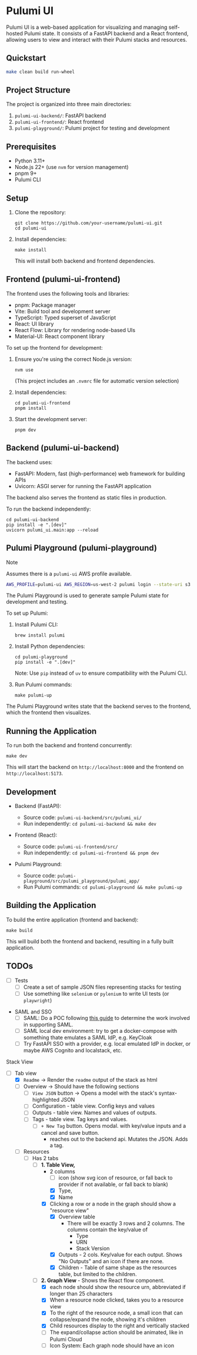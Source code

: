 # Pulumi UI

Pulumi UI is a web-based application for visualizing and managing self-hosted Pulumi state. It consists of a FastAPI backend and a React frontend, allowing users to view and interact with their Pulumi stacks and resources.

## Quickstart

```bash
make clean build run-wheel
```

## Project Structure

The project is organized into three main directories:

1. `pulumi-ui-backend/`: FastAPI backend
2. `pulumi-ui-frontend/`: React frontend
3. `pulumi-playground/`: Pulumi project for testing and development

## Prerequisites

- Python 3.11+
- Node.js 22+ (use `nvm` for version management)
- pnpm 9+
- Pulumi CLI

## Setup

1. Clone the repository:
   ```
   git clone https://github.com/your-username/pulumi-ui.git
   cd pulumi-ui
   ```

2. Install dependencies:
   ```
   make install
   ```

   This will install both backend and frontend dependencies.

## Frontend (pulumi-ui-frontend)

The frontend uses the following tools and libraries:

- pnpm: Package manager
- Vite: Build tool and development server
- TypeScript: Typed superset of JavaScript
- React: UI library
- React Flow: Library for rendering node-based UIs
- Material-UI: React component library

To set up the frontend for development:

1. Ensure you're using the correct Node.js version:
   ```
   nvm use
   ```
   (This project includes an `.nvmrc` file for automatic version selection)

2. Install dependencies:
   ```
   cd pulumi-ui-frontend
   pnpm install
   ```

3. Start the development server:
   ```
   pnpm dev
   ```

## Backend (pulumi-ui-backend)

The backend uses:

- FastAPI: Modern, fast (high-performance) web framework for building APIs
- Uvicorn: ASGI server for running the FastAPI application

The backend also serves the frontend as static files in production.

To run the backend independently:

```
cd pulumi-ui-backend
pip install -e ".[dev]"
uvicorn pulumi_ui.main:app --reload
```

## Pulumi Playground (pulumi-playground)

> [!NOTE]
> Assumes there is a `pulumi-ui` AWS profile available.

```bash
AWS_PROFILE=pulumi-ui AWS_REGION=us-west-2 pulumi login --state-uri s3://mlops-club-pulumi-state
```

The Pulumi Playground is used to generate sample Pulumi state for development and testing.

To set up Pulumi:

1. Install Pulumi CLI:
   ```
   brew install pulumi
   ```

2. Install Python dependencies:
   ```
   cd pulumi-playground
   pip install -e ".[dev]"
   ```
   Note: Use `pip` instead of `uv` to ensure compatibility with the Pulumi CLI.

3. Run Pulumi commands:
   ```
   make pulumi-up
   ```

The Pulumi Playground writes state that the backend serves to the frontend, which the frontend then visualizes.

## Running the Application

To run both the backend and frontend concurrently:

```
make dev
```

This will start the backend on `http://localhost:8000` and the frontend on `http://localhost:5173`.

## Development

- Backend (FastAPI):
  - Source code: `pulumi-ui-backend/src/pulumi_ui/`
  - Run independently: `cd pulumi-ui-backend && make dev`

- Frontend (React):
  - Source code: `pulumi-ui-frontend/src/`
  - Run independently: `cd pulumi-ui-frontend && pnpm dev`

- Pulumi Playground:
  - Source code: `pulumi-playground/src/pulumi_playground/pulumi_app/`
  - Run Pulumi commands: `cd pulumi-playground && make pulumi-up`

## Building the Application

To build the entire application (frontend and backend):

```
make build
```

This will build both the frontend and backend, resulting in a fully built application.


## TODOs

- [ ] Tests
  - [ ] Create a set of sample JSON files representing stacks for testing
  - [ ] Use something like `selenium` or `pylenium` to write UI tests (or `playwright`)

- SAML and SSO
  - [ ] SAML: Do a POC following [this guide](https://blog.purple-technology.com/how-to-build-serverless-app-with-saml-auth-via-aws-iam-identity-center/) to determine the work involved in supporting SAML.
  - [ ] SAML local dev environment: try to get a docker-compose with something thate emulates a SAML IdP, e.g. KeyCloak
  - [ ] Try FastAPI SSO with a provider, e.g. local emulated IdP in docker, or maybe AWS Cognito and localstack, etc.

Stack View
- [ ] Tab view
   - [x] `Readme` -> Render the `readme` output of the stack as html
   - [ ] Overview -> Should have the following sections
     - [ ] `View JSON` button -> Opens a model with the stack's syntax-highlighted JSON
     - [ ] Configuration - table view. Config keys and values
     - [ ] Outputs - table view. Names and values of outputs.
     - [ ] Tags - table view. Tag keys and values.
       - [ ] `+ New Tag` button. Opens modal. with key/value inputs and a cancel and save button.
         - reaches out to the backend api. Mutates the JSON. Adds a tag.
   - [ ] Resources
     - [ ] Has 2 tabs
         - [ ] **1. Table View,**
           - 2 columns
             - [ ] icon (show svg icon of resource, or fall back to provider if not available, or fall back to blank)
             - [x] Type,
             - [x] Name
           - [x] Clicking a row or a node in the graph should show a "resource view"
             - [x] Overview table
               - There will be exactly 3 rows and 2 columns. The columns contain the key/value of
                 - Type
                 - URN
                 - Stack Version
             - [x] Outputs - 2 cols. Key/value for each output. Shows "No Outputs" and an icon if there are none.
             - [x] Children - Table of same shape as the resources table, but limited to the children.
         - [ ] **2. Graph View** - Shows the React flow component.
            - [x] each node should show the resource urn, abbreviated if longer than 25 characters
            - [x] When a resource node clicked, takes you to a resource view
            - [x] To the right of the resource node, a small icon that can collapse/expand the node, showing it's children
            - [x] Child resources display to the right and vertically stacked
            - [ ] The expand/collapse action should be animated, like in Pulumi Cloud
            - [ ] Icon System: Each graph node should have an icon
